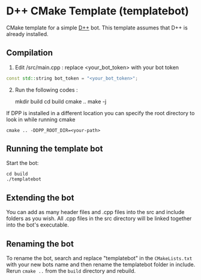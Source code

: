 # D++ CMake Template (templatebot)

CMake template for a simple [D++](https://dpp.dev) bot. This template assumes that D++ is already installed.

## Compilation
1. Edit /src/main.cpp : replace <your_bot_token>  with your bot token

```c++
const std::string bot_token = "<your_bot_token>";
```

2. Run the following codes : 
    
    mkdir build
    cd build
    cmake ..
    make -j

If DPP is installed in a different location you can specify the root directory to look in while running cmake 

    cmake .. -DDPP_ROOT_DIR=<your-path>

## Running the template bot

Start the bot:

    cd build
    ./templatebot

## Extending the bot

You can add as many header files and .cpp files into the src and include folders as you wish. All .cpp files in the src directory will be linked together into the bot's executable.

## Renaming the bot

To rename the bot, search and replace "templatebot" in the `CMakeLists.txt` with your new bots name and then rename the templatebot folder in include. Rerun `cmake ..` from the `build` directory and rebuild.
